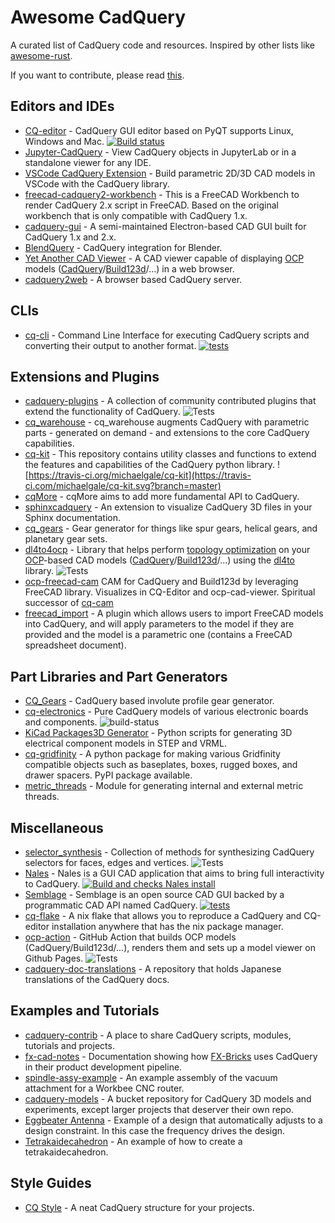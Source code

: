 # Awesome CadQuery

A curated list of CadQuery code and resources. Inspired by other lists like [awesome-rust](https://github.com/rust-unofficial/awesome-rust).

If you want to contribute, please read [this](CONTRIBUTING.md).

## Editors and IDEs

* [CQ-editor](https://github.com/CadQuery/CQ-editor) - CadQuery GUI editor based on PyQT supports Linux, Windows and Mac. [![Build status](https://ci.appveyor.com/api/projects/status/g98rs7la393mgy91/branch/master?svg=true)](https://ci.appveyor.com/project/adam-urbanczyk/cq-editor/branch/master)
* [Jupyter-CadQuery](https://github.com/bernhard-42/jupyter-cadquery) - View CadQuery objects in JupyterLab or in a standalone viewer for any IDE.
* [VSCode CadQuery Extension](https://github.com/roipoussiere/cadquery-vscode) - Build parametric 2D/3D CAD models in VSCode with the CadQuery library.
* [freecad-cadquery2-workbench](https://github.com/jpmlt/freecad-cadquery2-workbench) - This is a FreeCAD Workbench to render CadQuery 2.x script in FreeCAD. Based on the original workbench that is only compatible with CadQuery 1.x.
* [cadquery-gui](https://github.com/jmwright/cadquery-gui) - A semi-maintained Electron-based CAD GUI built for CadQuery 1.x and 2.x.
* [BlendQuery](https://github.com/uki-dev/blendquery) - CadQuery integration for Blender.
* [Yet Another CAD Viewer](https://github.com/yeicor-3d/yet-another-cad-viewer) - A CAD viewer capable of displaying [OCP](https://github.com/CadQuery/OCP) models ([CadQuery](https://github.com/CadQuery/cadquery)/[Build123d](https://github.com/gumyr/build123d)/...) in a web browser.
* [cadquery2web](https://github.com/30hours/cadquery2web) - A browser based CadQuery server.

## CLIs

* [cq-cli](https://github.com/CadQuery/cq-cli) - Command Line Interface for executing CadQuery scripts and converting their output to another format. [![tests](https://github.com/CadQuery/cq-cli/workflows/tests/badge.svg)](https://github.com/CadQuery/cq-cli/actions)

## Extensions and Plugins

* [cadquery-plugins](https://github.com/CadQuery/cadquery-plugins) - A collection of community contributed plugins that extend the functionality of CadQuery. ![Tests](https://github.com/CadQuery/cadquery-plugins/actions/workflows/tests-actions.yml/badge.svg?branch=main)
* [cq_warehouse](https://github.com/gumyr/cq_warehouse) - cq_warehouse augments CadQuery with parametric parts - generated on demand - and extensions to the core CadQuery capabilities.
* [cq-kit](https://github.com/michaelgale/cq-kit) - This repository contains utility classes and functions to extend the features and capabilities of the CadQuery python library. ![https://travis-ci.org/michaelgale/cq-kit](https://travis-ci.com/michaelgale/cq-kit.svg?branch=master)
* [cqMore](https://github.com/JustinSDK/cqMore) - cqMore aims to add more fundamental API to CadQuery.
* [sphinxcadquery](https://github.com/CadQuery/sphinxcadquery) - An extension to visualize CadQuery 3D files in your Sphinx documentation.
* [cq_gears](https://github.com/meadiode/cq_gears) - Gear generator for things like spur gears, helical gears, and planetary gear sets.
* [dl4to4ocp](https://github.com/yeicor-3d/dl4to4ocp) - Library that helps perform [topology optimization](https://en.wikipedia.org/wiki/Topology_optimization) on
your [OCP](https://github.com/CadQuery/OCP)-based CAD
models ([CadQuery](https://github.com/CadQuery/cadquery)/[Build123d](https://github.com/gumyr/build123d)/...) using
the [dl4to](https://github.com/dl4to/dl4to) library.
 ![Tests](https://github.com/yeicor-3d/dl4to4ocp/actions/workflows/test.yml/badge.svg?branch=master)
* [ocp-freecad-cam](https://github.com/voneiden/ocp-freecad-cam) CAM for CadQuery and Build123d by leveraging FreeCAD library. Visualizes in CQ-Editor and ocp-cad-viewer. Spiritual successor of [cq-cam](https://github.com/voneiden/cq-cam)
* [freecad_import](https://github.com/CadQuery/cadquery-plugins/tree/main/plugins/freecad_import) - A plugin which allows users to import FreeCAD models into CadQuery, and will apply parameters to the model if they are provided and the model is a parametric one (contains a FreeCAD spreadsheet document).

## Part Libraries and Part Generators

* [CQ_Gears](https://github.com/meadiode/cq_gears) - CadQuery based involute profile gear generator.
* [cq-electronics](https://github.com/sethfischer/cq-electronics) - Pure CadQuery models of various electronic boards and components. ![build-status](https://github.com/sethfischer/cq-electronics/actions/workflows/build.yml/badge.svg)
* [KiCad Packages3D Generator](https://gitlab.com/kicad/libraries/kicad-packages3D-generator) - Python scripts for generating 3D electrical component models in STEP and VRML.
* [cq-gridfinity](https://github.com/michaelgale/cq-gridfinity) - A python package for making various Gridfinity compatible objects such as baseplates, boxes, rugged boxes, and drawer spacers. PyPI package available.
* [metric_threads](https://sourceforge.net/p/nl10/code/HEAD/tree/cq-code/common/metric_threads.py) - Module for generating internal and external metric threads.

## Miscellaneous

* [selector_synthesis](https://github.com/jmwright/selector_synthesis) - Collection of methods for synthesizing CadQuery selectors for faces, edges and vertices. ![Tests](https://github.com/jmwright/selector-synthesis/actions/workflows/run_tests.yml/badge.svg)
* [Nales](https://github.com/Jojain/Nales) - Nales is a GUI CAD application that aims to bring full interactivity to CadQuery. [![Build and checks Nales install](https://github.com/Jojain/Nales/actions/workflows/build_and_checks.yaml/badge.svg)](https://github.com/Jojain/Nales/actions/workflows/build_and_checks.yaml)
* [Semblage](https://github.com/7BIndustries/Semblage) - Semblage is an open source CAD GUI backed by a programmatic CAD API named CadQuery. [![tests](https://github.com/7BIndustries/Semblage/actions/workflows/tests.yml/badge.svg)](https://github.com/7BIndustries/Semblage/actions/workflows/tests.yml)
* [cq-flake](https://github.com/marcus7070/cq-flake) - A nix flake that allows you to reproduce a CadQuery and CQ-editor installation anywhere that has the nix package manager.
* [ocp-action](https://github.com/Yeicor/ocp-action/) - GitHub Action that builds OCP models (CadQuery/Build123d/...), renders them and sets up a model viewer on Github Pages. ![Tests](https://github.com/Yeicor/ocp-action/actions/workflows/ci.yml/badge.svg?branch=main)
* [cadquery-doc-translations](https://github.com/tkoyama010/cadquery-doc-translations) - A repository that holds Japanese translations of the CadQuery docs.

## Examples and Tutorials

* [cadquery-contrib](https://github.com/CadQuery/cadquery-contrib) - A place to share CadQuery scripts, modules, tutorials and projects.
* [fx-cad-notes](https://github.com/fx-bricks/fx-cad-notes) - Documentation showing how [FX-Bricks](https://shop.fxbricks.com/) uses CadQuery in their product development pipeline.
* [spindle-assy-example](https://github.com/marcus7070/spindle-assy-example) - An example assembly of the vacuum attachment for a Workbee CNC router.
* [cadquery-models](https://github.com/tanius/cadquery-models) - A bucket repository for CadQuery 3D models and experiments, except larger projects that deserver their own repo.
* [Eggbeater Antenna](https://github.com/jmwright/cadquery-projects/tree/master/eggbeater-antenna) - Example of a design that automatically adjusts to a design constraint. In this case the frequency drives the design.
* [Tetrakaidecahedron](https://github.com/bragostin/CadQuery-Examples/blob/main/Tetrakaidecahedron.py) - An example of how to create a tetrakaidecahedron.

## Style Guides

* [CQ Style](https://github.com/jpoles1/cq_style) - A neat CadQuery structure for your projects.
